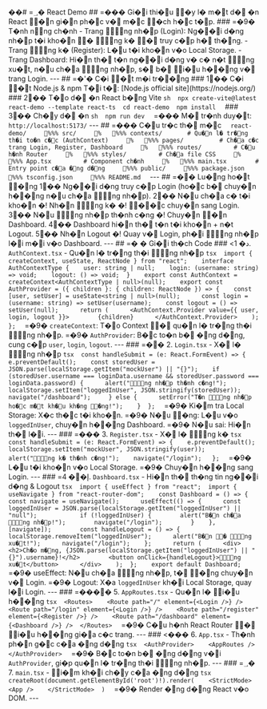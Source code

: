 ��#   =؀�  R e a c t   D e m o 
 
 
 
 # #   =���  G i �i   t h i �u   
 
 
 
 � y   l �   m �t   d �  � n   R e a c t   �n   g i �n   p h �c   v �  m �c   � c h   h �c   t �p . 
 
 
 
 # # #   =�9�  T � n h   n n g   c h � n h     
 
 -   * * T r a n g   n g   n h �p   ( L o g i n ) : * *   N g ��i   d � n g   n h �p   t � i   k h o �n   �   n g   k �   �  t r u y   c �p   h �  t h �n g .     
 
 -   * * T r a n g   n g   k �   ( R e g i s t e r ) : * *   L �u   t � i   k h o �n   v � o   L o c a l   S t o r a g e .     
 
 -   * * T r a n g   D a s h b o a r d : * *   H i �n   t h �  t � n   n g ��i   d � n g   v �   c �   n � t   n g   x u �t ,   n �u   c h �a   n g   n h �p ,   s �  b �  i �u   h ��n g   v �  t r a n g   L o g i n .     
 
     
 
 - - - 
 
 
 
 # #   =�'�  C � i   �t   m � i   t r ��n g     
 
 
 
 # # #   1 ��  C � i   �t   * * N o d e . j s * *   &   * * n p m * *     
 
 T �i   t �:   [ N o d e . j s   o f f i c i a l   s i t e ] ( h t t p s : / / n o d e j s . o r g / )     
 
 
 
 # # #   2 ��  T �o   d �  � n   R e a c t   b �n g   * * V i t e * *     
 
 ` ` ` s h 
 
 n p x   c r e a t e - v i t e @ l a t e s t   r e a c t - d e m o   - - t e m p l a t e   r e a c t - t s 
 
 c d   r e a c t - d e m o 
 
 n p m   i n s t a l l 
 
 ` ` ` 
 
 
 
 # # #   3 ��  C h �y   d �  � n     
 
 ` ` ` s h 
 
 n p m   r u n   d e v 
 
 ` ` ` 
 
 =���  * * M �  t r � n h   d u y �t : * *   ` h t t p : / / l o c a l h o s t : 5 1 7 3 / `     
 
 
 
 - - - 
 
 
 
 # #   =���  C �u   t r � c   t h �  m �c     
 
 
 
 ` ` ` 
 
 r e a c t - d e m o / 
 
       % % %  s r c / 
 
       %      % % %  c o n t e x t s /               #   Q u �n   l �   t r �n g   t h � i   t o � n   c �c   ( A u t h C o n t e x t ) 
 
       %      % % %  p a g e s /                     #   C h �a   c � c   t r a n g   L o g i n ,   R e g i s t e r ,   D a s h b o a r d 
 
       %      % % %  r o u t e s /                   #   C �u   h � n h   R o u t e r 
 
       %      % % %  s t y l e s /                   #   C h �a   f i l e   C S S 
 
       %      % % %  A p p . t s x                   #   C o m p o n e n t   c h � n h 
 
       %      % % %  m a i n . t s x                 #   E n t r y   p o i n t   c �a   �n g   d �n g 
 
       % % %  p u b l i c / 
 
       % % %  p a c k a g e . j s o n 
 
       % % %  t s c o n f i g . j s o n 
 
       % % %  R E A D M E . m d 
 
 ` ` ` 
 
 
 
 - - - 
 
 
 
 # #   =��  L u �n g   h o �t   �n g     
 
 
 
 1 ��  N g ��i   d � n g   t r u y   c �p   * * L o g i n * *   ( h o �c   b �  c h u y �n   h ��n g   n �u   c h �a   n g   n h �p ) .     
 
 2 ��  N �u   c h �a   c �   t � i   k h o �n   �!  N h �n   * * n g   k � * *   �!  ��c   c h u y �n   s a n g   * * L o g i n * * .     
 
 3 ��  N �u   n g   n h �p   t h � n h   c � n g   �!  C h u y �n   �n   * * D a s h b o a r d * * .     
 
 4 ��  D a s h b o a r d   h i �n   t h �  t � n   t � i   k h o �n   +   n � t   * * L o g o u t * * .     
 
 5 ��  N h �n   * * L o g o u t * *   �!  Q u a y   v �  * * L o g i n * * ,   p h �i   n g   n h �p   l �i   m �i   v � o   D a s h b o a r d .     
 
 
 
 - - - 
 
 
 
 # #   =�
�  G i �i   t h � c h   C o d e     
 
 
 
 # # #   <د�  1 .   ` A u t h C o n t e x t . t s x `   -   Q u �n   l �   t r �n g   t h � i   n g   n h �p 
 
 ` ` ` t s x 
 
 i m p o r t   {   c r e a t e C o n t e x t ,   u s e S t a t e ,   R e a c t N o d e   }   f r o m   " r e a c t " ; 
 
 
 
 i n t e r f a c e   A u t h C o n t e x t T y p e   { 
 
     u s e r :   s t r i n g   |   n u l l ; 
 
     l o g i n :   ( u s e r n a m e :   s t r i n g )   = >   v o i d ; 
 
     l o g o u t :   ( )   = >   v o i d ; 
 
 } 
 
 
 
 e x p o r t   c o n s t   A u t h C o n t e x t   =   c r e a t e C o n t e x t < A u t h C o n t e x t T y p e   |   n u l l > ( n u l l ) ; 
 
 
 
 e x p o r t   c o n s t   A u t h P r o v i d e r   =   ( {   c h i l d r e n   } :   {   c h i l d r e n :   R e a c t N o d e   } )   = >   { 
 
     c o n s t   [ u s e r ,   s e t U s e r ]   =   u s e S t a t e < s t r i n g   |   n u l l > ( n u l l ) ; 
 
 
 
     c o n s t   l o g i n   =   ( u s e r n a m e :   s t r i n g )   = >   s e t U s e r ( u s e r n a m e ) ; 
 
     c o n s t   l o g o u t   =   ( )   = >   s e t U s e r ( n u l l ) ; 
 
 
 
     r e t u r n   ( 
 
         < A u t h C o n t e x t . P r o v i d e r   v a l u e = { {   u s e r ,   l o g i n ,   l o g o u t   } } > 
 
             { c h i l d r e n } 
 
         < / A u t h C o n t e x t . P r o v i d e r > 
 
     ) ; 
 
 } ; 
 
 ` ` ` 
 
 =�9�  * * ` c r e a t e C o n t e x t ` * * :   T �o   C o n t e x t   �  q u �n   l �   t r �n g   t h � i   n g   n h �p .     
 
 =�9�  * * ` A u t h P r o v i d e r ` * * :   B �c   t o � n   b �  �n g   d �n g ,   c u n g   c �p   ` u s e r ` ,   ` l o g i n ` ,   ` l o g o u t ` .     
 
 
 
 - - - 
 
 
 
 # # #   =��  2 .   ` L o g i n . t s x `   -   X �  l �   n g   n h �p 
 
 ` ` ` t s x 
 
 c o n s t   h a n d l e S u b m i t   =   ( e :   R e a c t . F o r m E v e n t )   = >   { 
 
     e . p r e v e n t D e f a u l t ( ) ; 
 
     c o n s t   s t o r e d U s e r   =   J S O N . p a r s e ( l o c a l S t o r a g e . g e t I t e m ( " m o c k U s e r " )   | |   " { } " ) ; 
 
     i f   ( s t o r e d U s e r . u s e r n a m e   = = =   l o g i n D a t a . u s e r n a m e   & &   s t o r e d U s e r . p a s s w o r d   = = =   l o g i n D a t a . p a s s w o r d )   { 
 
         a l e r t ( " n g   n h �p   t h � n h   c � n g ! " ) ; 
 
         l o c a l S t o r a g e . s e t I t e m ( " l o g g e d I n U s e r " ,   J S O N . s t r i n g i f y ( s t o r e d U s e r ) ) ; 
 
         n a v i g a t e ( " / d a s h b o a r d " ) ;   
 
     }   e l s e   { 
 
         s e t E r r o r ( " T � n   n g   n h �p   h o �c   m �t   k h �u   k h � n g   � n g ! " ) ; 
 
     } 
 
 } ; 
 
 ` ` ` 
 
 =�9�  * * K i �m   t r a   L o c a l   S t o r a g e * * :   X � c   t h �c   t � i   k h o �n .     
 
 =�9�  * * N �u   � n g * * :   L �u   v � o   ` l o g g e d I n U s e r ` ,   c h u y �n   h ��n g   * * D a s h b o a r d * * .     
 
 =�9�  * * N �u   s a i * * :   H i �n   t h �  l �i . 
 
 
 
 - - - 
 
 
 
 # # #   =���  3 .   ` R e g i s t e r . t s x `   -   X �  l �   n g   k � 
 
 ` ` ` t s x 
 
 c o n s t   h a n d l e S u b m i t   =   ( e :   R e a c t . F o r m E v e n t )   = >   { 
 
     e . p r e v e n t D e f a u l t ( ) ; 
 
     l o c a l S t o r a g e . s e t I t e m ( " m o c k U s e r " ,   J S O N . s t r i n g i f y ( u s e r ) ) ; 
 
     a l e r t ( " n g   k �   t h � n h   c � n g ! " ) ; 
 
     n a v i g a t e ( " / l o g i n " ) ;   
 
 } ; 
 
 ` ` ` 
 
 =�9�  * * L �u   t � i   k h o �n * *   v � o   L o c a l   S t o r a g e .     
 
 =�9�  * * C h u y �n   h ��n g * *   s a n g   * * L o g i n * * . 
 
 
 
 - - - 
 
 
 
 # # #   =إ��  4 .   ` D a s h b o a r d . t s x `   -   H i �n   t h �  t h � n g   t i n   n g ��i   d � n g   &   L o g o u t 
 
 ` ` ` t s x 
 
 i m p o r t   {   u s e E f f e c t   }   f r o m   " r e a c t " ; 
 
 i m p o r t   {   u s e N a v i g a t e   }   f r o m   " r e a c t - r o u t e r - d o m " ; 
 
 
 
 c o n s t   D a s h b o a r d   =   ( )   = >   { 
 
     c o n s t   n a v i g a t e   =   u s e N a v i g a t e ( ) ; 
 
 
 
     u s e E f f e c t ( ( )   = >   { 
 
         c o n s t   l o g g e d I n U s e r   =   J S O N . p a r s e ( l o c a l S t o r a g e . g e t I t e m ( " l o g g e d I n U s e r " )   | |   " n u l l " ) ; 
 
         
 
         i f   ( ! l o g g e d I n U s e r )   { 
 
             a l e r t ( " B �n   c h �a   n g   n h �p ! " ) ; 
 
             n a v i g a t e ( " / l o g i n " ) ;     
 
         } 
 
     } ,   [ n a v i g a t e ] ) ;     
 
 
 
     c o n s t   h a n d l e L o g o u t   =   ( )   = >   { 
 
         l o c a l S t o r a g e . r e m o v e I t e m ( " l o g g e d I n U s e r " ) ; 
 
         a l e r t ( " B �n   �   n g   x u �t ! " ) ; 
 
         n a v i g a t e ( " / l o g i n " ) ; 
 
     } ; 
 
 
 
     r e t u r n   ( 
 
         < d i v > 
 
             < h 2 > C h � o   m �n g ,   { J S O N . p a r s e ( l o c a l S t o r a g e . g e t I t e m ( " l o g g e d I n U s e r " )   | |   " { } " ) . u s e r n a m e } ! < / h 2 > 
 
             < b u t t o n   o n C l i c k = { h a n d l e L o g o u t } > n g   x u �t < / b u t t o n > 
 
         < / d i v > 
 
     ) ; 
 
 } ; 
 
 
 
 e x p o r t   d e f a u l t   D a s h b o a r d ; 
 
 ` ` ` 
 
 =�9�  * * u s e E f f e c t * * :   N �u   c h �a   n g   n h �p ,   t �  �n g   c h u y �n   v �  * * L o g i n * * .     
 
 =�9�  * * L o g o u t * * :   X � a   ` l o g g e d I n U s e r `   k h �i   L o c a l   S t o r a g e ,   q u a y   l �i   * * L o g i n * * . 
 
 
 
 - - - 
 
 
 
 # # #   =����  5 .   ` A p p R o u t e s . t s x `   -   Q u �n   l �   i �u   h ��n g 
 
 ` ` ` t s x 
 
 < R o u t e s > 
 
     < R o u t e   p a t h = " / "   e l e m e n t = { < L o g i n   / > }   / > 
 
     < R o u t e   p a t h = " / l o g i n "   e l e m e n t = { < L o g i n   / > }   / > 
 
     < R o u t e   p a t h = " / r e g i s t e r "   e l e m e n t = { < R e g i s t e r   / > }   / > 
 
     < R o u t e   p a t h = " / d a s h b o a r d "   e l e m e n t = { < D a s h b o a r d   / > }   / > 
 
 < / R o u t e s > 
 
 ` ` ` 
 
 =�9�  * * C �u   h � n h   R e a c t   R o u t e r * *   �  i �u   h ��n g   g i �a   c � c   t r a n g . 
 
 
 
 - - - 
 
 
 
 # # #   <���  6 .   ` A p p . t s x `   -   T h � n h   p h �n   g �c   c �a   �n g   d �n g 
 
 ` ` ` t s x 
 
 < A u t h P r o v i d e r > 
 
     < A p p R o u t e s   / > 
 
 < / A u t h P r o v i d e r > 
 
 ` ` ` 
 
 =�9�  * * B �c   t o � n   b �  �n g   d �n g * *   v �i   ` A u t h P r o v i d e r ` ,   g i � p   q u �n   l �   t r �n g   t h � i   n g   n h �p . 
 
 
 
 - - - 
 
 
 
 # # #   =؀�  7 .   ` m a i n . t s x `   -   i �m   k h �i   c h �y   c �a   �n g   d �n g 
 
 ` ` ` t s x 
 
 c r e a t e R o o t ( d o c u m e n t . g e t E l e m e n t B y I d ( ' r o o t ' ) ! ) . r e n d e r ( 
 
     < S t r i c t M o d e > 
 
         < A p p   / > 
 
     < / S t r i c t M o d e > 
 
 ) 
 
 ` ` ` 
 
 =�9�  * * R e n d e r   �n g   d �n g * *   R e a c t   v � o   * * D O M * * . 
 
 
 
 - - - 
 
 
 
 
